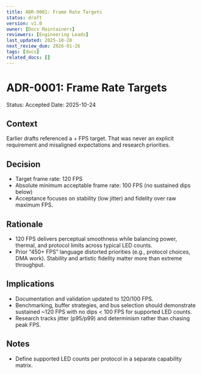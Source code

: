 ```yaml
---
title: ADR-0001: Frame Rate Targets
status: draft
version: v1.0
owner: [Docs Maintainers]
reviewers: [Engineering Leads]
last_updated: 2025-10-28
next_review_due: 2026-01-26
tags: [docs]
related_docs: []
---
```

# ADR-0001: Frame Rate Targets

Status: Accepted
Date: 2025-10-24

## Context
Earlier drafts referenced a + FPS target. That was never an explicit requirement and misaligned expectations and research priorities.

## Decision
- Target frame rate: 120 FPS
- Absolute minimum acceptable frame rate: 100 FPS (no sustained dips below)
- Acceptance focuses on stability (low jitter) and fidelity over raw maximum FPS.

## Rationale
- 120 FPS delivers perceptual smoothness while balancing power, thermal, and protocol limits across typical LED counts.
- Prior “450+ FPS” language distorted priorities (e.g., protocol choices, DMA work). Stability and artistic fidelity matter more than extreme throughput.

## Implications
- Documentation and validation updated to 120/100 FPS.
- Benchmarking, buffer strategies, and bus selection should demonstrate sustained ~120 FPS with no dips < 100 FPS for supported LED counts.
- Research tracks jitter (p95/p99) and determinism rather than chasing peak FPS.

## Notes
- Define supported LED counts per protocol in a separate capability matrix.


